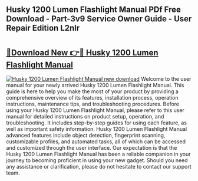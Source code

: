 ## Husky 1200 Lumen Flashlight Manual PDf Free Download - Part-3v9 Service Owner Guide - User Repair Edition L2nlr

# <h2><a href="http://bc45038.oget.top/?id=Husky+1200+Lumen+Flashlight+Manual">🔗Download New 👉🔴 Husky 1200 Lumen Flashlight Manual</a></h2>

[![Husky 1200 Lumen Flashlight Manual new download](https://i.imgur.com/5g1atiW.png)](http://bc45038.oget.top/?id=Husky+1200+Lumen+Flashlight+Manual)
Welcome to the user manual for your newly arrived Husky 1200 Lumen Flashlight Manual. This guide is here to help you make the most of your product by providing a comprehensive overview of its features, installation process, operation instructions, maintenance tips, and troubleshooting procedures. Before using your Husky 1200 Lumen Flashlight Manual, please refer to this user manual for detailed instructions on product setup, operation, and troubleshooting. It includes step-by-step guides for using each feature, as well as important safety information. Husky 1200 Lumen Flashlight Manual advanced features include object detection, fingerprint scanning, customizable profiles, and automated tasks, all of which can be accessed and customized through the user interface. Our expectation is that the Husky 1200 Lumen Flashlight Manual has been a reliable companion in your journey to becoming proficient in using your new gadget. Should you need any assistance or clarification, please do not hesitate to contact our support team.
